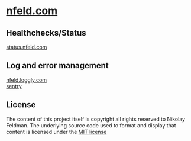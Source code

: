 # [nfeld.com](https://nfeld.com)

## Healthchecks/Status
[status.nfeld.com](https://status.nfeld.com)

## Log and error management
[nfeld.loggly.com](https://nfeld.loggly.com)  
[sentry](https://sentry.io/)

## License
The content of this project itself is copyright all rights reserved to Nikolay Feldman. The underlying source code used to format and display that content is licensed under the [MIT license](http://opensource.org/licenses/mit-license.php)
